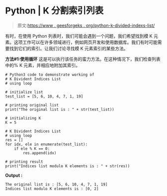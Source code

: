 # Python | K 分割索引列表

> 原文:[https://www . geesforgeks . org/python-k-divided-indexs-list/](https://www.geeksforgeeks.org/python-k-divided-indices-list/)

有时，在使用 Python 列表时，我们可能会遇到一个问题，我们希望找到模 K 元素。这项工作可以在许多领域进行，例如网页开发和使用数据库。我们有时可能需要找到它们的索引。让我们讨论寻找模 K 元素索引的某些方法。

**方法#1:使用循环**
这是可以执行该任务的蛮力方法。在这种情况下，我们检查列表中的% K 元素，并相应地附加其索引。

```
# Python3 code to demonstrate working of 
# K Divident Indices List
# using loop 

# initialize list 
test_list = [5, 6, 10, 4, 7, 1, 19] 

# printing original list 
print("The original list is : " + str(test_list)) 

# initializing K 
K = 5

# K Divident Indices List
# using loop 
res = [] 
for idx, ele in enumerate(test_list): 
    if ele % K == 0: 
        res.append(idx) 

# printing result 
print("Indices list modulo K elements is : " + str(res)) 
```

**Output :**

```
The original list is : [5, 6, 10, 4, 7, 1, 19]
Indices list modulo K elements is : [0, 2]

```